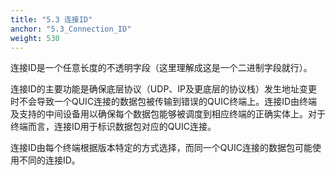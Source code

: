 ```yaml
---
title: "5.3 连接ID"
anchor: "5.3_Connection_ID"
weight: 530
---
```


连接ID是一个任意长度的不透明字段（这里理解成这是一个二进制字段就行）。

连接ID的主要功能是确保底层协议（UDP、IP及更底层的协议栈）发生地址变更时不会导致一个QUIC连接的数据包被传输到错误的QUIC终端上。连接ID由终端及支持的中间设备用以确保每个数据包能够被调度到相应终端的正确实体上。对于终端而言，连接ID用于标识数据包对应的QUIC连接。

连接ID由每个终端根据版本特定的方式选择，而同一个QUIC连接的数据包可能使用不同的连接ID。